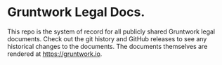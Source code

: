 # Gruntwork Legal Docs. 

This repo is the system of record for all publicly shared Gruntwork legal documents. Check out the git history and GitHub releases to see any historical changes to the documents. The documents themselves are rendered at https://gruntwork.io.